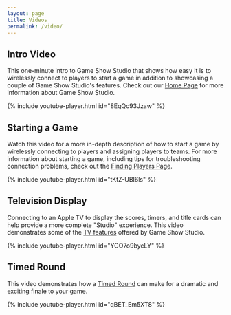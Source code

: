 ```yaml
---
layout: page
title: Videos
permalink: /video/
---
```


## Intro Video

This one-minute intro to Game Show Studio that shows how easy it is to wirelessly connect to players to start a game in addition to showcasing a couple of Game Show Studio's features. Check out our [Home Page](/) for more information about Game Show Studio.

{% include youtube-player.html id="8EqQc93Jzaw" %}

## Starting a Game

Watch this video for a more in-depth description of how to start a game by wirelessly connecting to players and assigning players to teams. For more information about starting a game, including tips for troubleshooting connection problems, check out the [Finding Players Page](/help/findingplayers).

{% include youtube-player.html id="tKtZ-UBI6ls" %}

## Television Display

Connecting to an Apple TV to display the scores, timers, and title cards can help provide a more complete "Studio" experience. This video demonstrates some of the [TV features](/help/tv) offered by Game Show Studio.

{% include youtube-player.html id="YGO7o9bycLY" %}

## Timed Round

This video demonstrates how a [Timed Round](/help/timedround) can make for a dramatic and exciting finale to your game.

{% include youtube-player.html id="qBET_Em5XT8" %}
